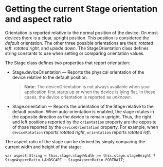 # Getting the current Stage orientation and aspect ratio

Orientation is reported relative to the normal position of the device. On most
devices there is a clear, upright position. This position is considered the
_default_ orientation. The other three possible orientations are then: _rotated
left_, _rotated right_, and _upside down_. The StageOrientation class defines
string constants to use when setting or comparing orientation values.

The Stage class defines two properties that report orientation:

- Stage.deviceOrientation — Reports the physical orientation of the device
  relative to the default position.

  > **Note:** The deviceOrientation is not always available when your
  > application first starts up or when the device is lying flat. In these
  > cases, the device orientation is reported as _unknown_.

- Stage.orientation — Reports the orientation of the Stage relative to the
  default position. When auto-orientation is enabled, the stage rotates in the
  opposite direction as the device to remain upright. Thus, the right and left
  positions reported by the `orientation` property are the opposite of those
  reported by the `deviceOrientation` property. For example, when
  `deviceRotation` reports _rotated right_, `orientation` reports _rotated
  left_.

The aspect ratio of the stage can be derived by simply comparing the current
width and height of the stage:

    var aspect:String = this.stage.stageWidth >= this.stage.stageHeight ? StageAspectRatio.LANDSCAPE : StageAspectRatio.PORTRAIT;
